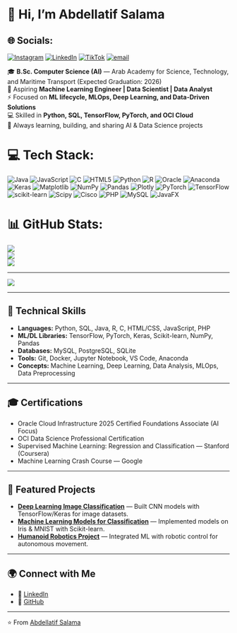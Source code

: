 # 👋 Hi, I’m Abdellatif Salama  
## 🌐 Socials:
[![Instagram](https://img.shields.io/badge/Instagram-%23E4405F.svg?logo=Instagram&logoColor=white)](https://instagram.com/Boodie_4) [![LinkedIn](https://img.shields.io/badge/LinkedIn-%230077B5.svg?logo=linkedin&logoColor=white)](https://linkedin.com/in/www.linkedin.com/in/abdellatif-salama-40a77921a) [![TikTok](https://img.shields.io/badge/TikTok-%23000000.svg?logo=TikTok&logoColor=white)](https://tiktok.com/@Abdellatif.py) [![email](https://img.shields.io/badge/Email-D14836?logo=gmail&logoColor=white)](mailto:abdosalamaman@gmail.comz) 

🎓 **B.Sc. Computer Science (AI)** — Arab Academy for Science, Technology, and Maritime Transport (Expected Graduation: 2026)  
🤖 Aspiring **Machine Learning Engineer | Data Scientist | Data Analyst**  
⚡ Focused on **ML lifecycle, MLOps, Deep Learning, and Data-Driven Solutions**  
💻 Skilled in **Python, SQL, TensorFlow, PyTorch, and OCI Cloud**  
📌 Always learning, building, and sharing AI & Data Science projects  


# 💻 Tech Stack:
![Java](https://img.shields.io/badge/java-%23ED8B00.svg?style=for-the-badge&logo=openjdk&logoColor=white) ![JavaScript](https://img.shields.io/badge/javascript-%23323330.svg?style=for-the-badge&logo=javascript&logoColor=%23F7DF1E) ![C](https://img.shields.io/badge/c-%2300599C.svg?style=for-the-badge&logo=c&logoColor=white) ![HTML5](https://img.shields.io/badge/html5-%23E34F26.svg?style=for-the-badge&logo=html5&logoColor=white) ![Python](https://img.shields.io/badge/python-3670A0?style=for-the-badge&logo=python&logoColor=ffdd54) ![R](https://img.shields.io/badge/r-%23276DC3.svg?style=for-the-badge&logo=r&logoColor=white) ![Oracle](https://img.shields.io/badge/Oracle-F80000?style=for-the-badge&logo=oracle&logoColor=white) ![Anaconda](https://img.shields.io/badge/Anaconda-%2344A833.svg?style=for-the-badge&logo=anaconda&logoColor=white) ![Keras](https://img.shields.io/badge/Keras-%23D00000.svg?style=for-the-badge&logo=Keras&logoColor=white) ![Matplotlib](https://img.shields.io/badge/Matplotlib-%23ffffff.svg?style=for-the-badge&logo=Matplotlib&logoColor=black) ![NumPy](https://img.shields.io/badge/numpy-%23013243.svg?style=for-the-badge&logo=numpy&logoColor=white) ![Pandas](https://img.shields.io/badge/pandas-%23150458.svg?style=for-the-badge&logo=pandas&logoColor=white) ![Plotly](https://img.shields.io/badge/Plotly-%233F4F75.svg?style=for-the-badge&logo=plotly&logoColor=white) ![PyTorch](https://img.shields.io/badge/PyTorch-%23EE4C2C.svg?style=for-the-badge&logo=PyTorch&logoColor=white) ![TensorFlow](https://img.shields.io/badge/TensorFlow-%23FF6F00.svg?style=for-the-badge&logo=TensorFlow&logoColor=white) ![scikit-learn](https://img.shields.io/badge/scikit--learn-%23F7931E.svg?style=for-the-badge&logo=scikit-learn&logoColor=white) ![Scipy](https://img.shields.io/badge/SciPy-%230C55A5.svg?style=for-the-badge&logo=scipy&logoColor=%white) ![Cisco](https://img.shields.io/badge/cisco-%23049fd9.svg?style=for-the-badge&logo=cisco&logoColor=black) ![PHP](https://img.shields.io/badge/php-%23777BB4.svg?style=for-the-badge&logo=php&logoColor=white) ![MySQL](https://img.shields.io/badge/mysql-4479A1.svg?style=for-the-badge&logo=mysql&logoColor=white) ![JavaFX](https://img.shields.io/badge/javafx-%23FF0000.svg?style=for-the-badge&logo=javafx&logoColor=white)
# 📊 GitHub Stats:
![](https://github-readme-stats.vercel.app/api?username=boodie04&theme=dark&hide_border=false&include_all_commits=false&count_private=false)<br/>
![](https://nirzak-streak-stats.vercel.app/?user=boodie04&theme=dark&hide_border=false)<br/>
![](https://github-readme-stats.vercel.app/api/top-langs/?username=boodie04&theme=dark&hide_border=false&include_all_commits=false&count_private=false&layout=compact)

---
[![](https://visitcount.itsvg.in/api?id=boodie04&icon=0&color=0)](https://visitcount.itsvg.in)

<!-- Proudly created with GPRM ( https://gprm.itsvg.in ) -->
---

## 🔧 Technical Skills
- **Languages:** Python, SQL, Java, R, C, HTML/CSS, JavaScript, PHP  
- **ML/DL Libraries:** TensorFlow, PyTorch, Keras, Scikit-learn, NumPy, Pandas  
- **Databases:** MySQL, PostgreSQL, SQLite  
- **Tools:** Git, Docker, Jupyter Notebook, VS Code, Anaconda  
- **Concepts:** Machine Learning, Deep Learning, Data Analysis, MLOps, Data Preprocessing  

---

## 🎓 Certifications
- Oracle Cloud Infrastructure 2025 Certified Foundations Associate (AI Focus)  
- OCI Data Science Professional Certification  
- Supervised Machine Learning: Regression and Classification — Stanford (Coursera)  
- Machine Learning Crash Course — Google  

---

## 📂 Featured Projects
- **[Deep Learning Image Classification](#)** — Built CNN models with TensorFlow/Keras for image datasets.  
- **[Machine Learning Models for Classification](#)** — Implemented models on Iris & MNIST with Scikit-learn.  
- **[Humanoid Robotics Project](#)** — Integrated ML with robotic control for autonomous movement.  

---

## 🌍 Connect with Me
- 💼 [LinkedIn](https://www.linkedin.com/in/abdellatif-salama-40a77921a)  
- 🐙 [GitHub](https://github.com/boodie04)  

---
⭐️ From [Abdellatif Salama](https://github.com/boodie04)
